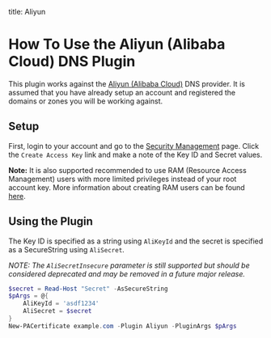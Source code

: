 title: Aliyun

# How To Use the Aliyun (Alibaba Cloud) DNS Plugin

This plugin works against the [Aliyun (Alibaba Cloud)](https://www.alibabacloud.com/product/dns) DNS provider. It is assumed that you have already setup an account and registered the domains or zones you will be working against.

## Setup

First, login to your account and go to the [Security Management](https://usercenter.console.aliyun.com/#/manage/ak) page. Click the `Create Access Key` link and make a note of the Key ID and Secret values.

**Note:** It is also supported recommended to use RAM (Resource Access Management) users with more limited privileges instead of your root account key. More information about creating RAM users can be found [here](https://www.alibabacloud.com/help/product/28625.htm).

## Using the Plugin

The Key ID is specified as a string using `AliKeyId` and the secret is specified as a SecureString using `AliSecret`.

*NOTE: The `AliSecretInsecure` parameter is still supported but should be considered deprecated and may be removed in a future major release.*

```powershell
$secret = Read-Host "Secret" -AsSecureString
$pArgs = @{
    AliKeyId = 'asdf1234'
    AliSecret = $secret
}
New-PACertificate example.com -Plugin Aliyun -PluginArgs $pArgs
```
